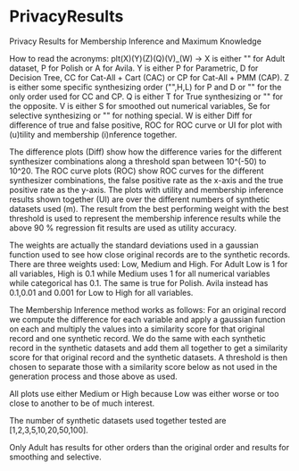 # PrivacyResults
Privacy Results for Membership Inference and Maximum Knowledge

How to read the acronyms:
plt(X)(Y)(Z)(Q)(V)\_(W) -> X is either "" for Adult dataset, P for Polish or A for Avila.
                     Y is either P for Parametric, D for Decision Tree, CC for Cat-All + Cart (CAC) or CP for Cat-All + PMM (CAP).
                     Z is either some specific synthesizing order ("",H,L) for P and D or "" for the only order used for CC and CP.
                     Q is either T for True synthesizing or "" for the opposite.
                     V is either S for smoothed out numerical variables, Se for selective synthesizing or "" for nothing special.
                     W is either Diff for difference of true and false positive, ROC for ROC curve or UI for plot with (u)tility and membership (i)nference together.

The difference plots (Diff) show how the difference varies for the different synthesizer combinations along a threshold span between 10^(-50) to 10^20.
The ROC curve plots (ROC) show ROC curves for the different synthesizer combinations, the false positive rate as the x-axis and the true positive rate as the y-axis.
The plots with utility and membership inference results shown together (UI) are over the different numbers of synthetic datasets used (m). The result from the best performing weight with the best threshold is used to represent the membership inference results while the above 90 % regression fit results are used as utility accuracy.

The weights are actually the standard deviations used in a gaussian function used to see how close original records are to the synthetic records. There are three weights used: Low, Medium and High.
For Adult Low is 1 for all variables, High is 0.1 while Medium uses 1 for all numerical variables while categorical has 0.1.
The same is true for Polish.
Avila instead has 0.1,0.01 and 0.001 for Low to High for all variables.

The Membership Inference method works as follows: For an original record we compute the difference for each variable and apply a gaussian function on each and multiply the values into a similarity score for that original record and one synthetic record. We do the same with each synthetic record in the synthetic datasets and add them all together to get a similarity score for that original record and the synthetic datasets. A threshold is then chosen to separate those with a similarity score below as not used in the generation process and those above as used.

All plots use either Medium or High because Low was either worse or too close to another to be of much interest.

The number of synthetic datasets used together tested are [1,2,3,5,10,20,50,100].

Only Adult has results for other orders than the original order and results for smoothing and selective.
